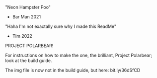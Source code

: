 "Neon Hampster Poo"
- Bar Man 2021

"Haha I'm not exactally sure why I made this ReadMe"
- Tim 2022

PROJECT POLARBEAR!

For instructions on how to make the one, the brilliant, Project Polarbear; look at the build guide.

The img file is now not in the build guide, but here: bit.ly/36dSfCD
